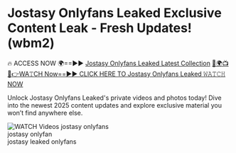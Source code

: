# Jostasy Onlyfans Leaked Exclusive Content Leak - Fresh Updates! (wbm2)

🔥 ACCESS NOW 🌍==►► <a href="https://tinyurl.com/3fjeunct" rel="nofollow">Jostasy Onlyfans Leaked Latest Collection</a></h3>
[🔴🌍📺📱👉WA𝚃CH Now==►► CLICK HERE TO Jostasy Onlyfans Leaked 𝚆𝙰𝚃𝙲𝙷 NOW](https://tinyurl.com/3fjeunct)

Unlock Jostasy Onlyfans Leaked's private videos and photos today! Dive into the newest 2025 content updates and explore exclusive material you won’t find anywhere else.


<a href="https://tinyurl.com/3fjeunct" rel="nofollow" data-target="animated-image.originalLink"><img src="https://camo.githubusercontent.com/8a4f000d20f83aca3bf7ec5f350d767afa0574a8a352519fd8cfa583a6f93a33/68747470733a2f2f692e696d6775722e636f6d2f644a486b345a712e676966" alt="WATCH Videos" data-canonical-src="https://i.imgur.com/dJHk4Zq.gif" style="max-width: 100%; display: inline-block;" data-target="animated-image.originalImage"></a>
jostasy onlyfans<br>
jostasy onlyfan<br>
jostasy leaked onlyfans